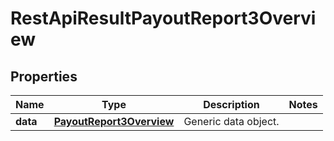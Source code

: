 
# RestApiResultPayoutReport3Overview

## Properties
Name | Type | Description | Notes
------------ | ------------- | ------------- | -------------
**data** | [**PayoutReport3Overview**](PayoutReport3Overview.md) | Generic data object. | 



